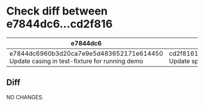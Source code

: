 # Check diff between e7844dc6...cd2f816

| e7844dc6 | cd2f816 |
| ---- | ---- |
| e7844dc6960b3d20ca7e9e5d483652171e614450 Update casing in test-fixture for running demo | cd2f8161e365a8de52f5840eed9e39cf764b38f5 Update spacing in test-fixture for running demo |

## Diff
NO CHANGES.


